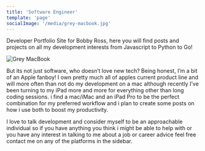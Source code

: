 ```yaml
---
title: 'Software Engineer'
template: 'page'
socialImage: '/media/grey-macbook.jpg'
---
```


Developer Portfolio Site for Bobby Ross, here you will find posts and projects on all my development interests from Javascript to Python to Go!

![Grey MacBook](/media/grey-macbook.jpg)


But its not just software, who doesn’t love new tech? Being honest, I’m a bit of an Apple fanboy! I own pretty much all of apples current product line and will more often than not do my development on a mac although recently I’ve been turning to my iPad more and more for everything other than long coding sessions. i find a mac/iMac and an iPad Pro to be the perfect combination for my preferred workflow and i plan to create some posts on how i use both to boost my productivity.

I love to talk development and consider myself to be an approachable individual so if you have anything you think i might be able to help with or you have any interest in talking to me about a job or career advice feel free contact me on any of the platforms in the sidebar.
